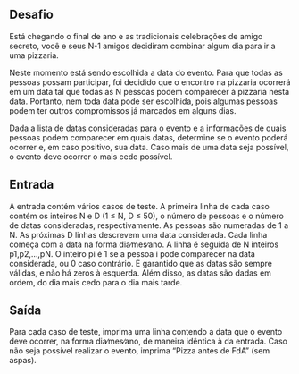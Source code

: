 ## Desafio

Está chegando o final de ano e as tradicionais celebrações de amigo secreto,
você e seus N-1 amigos decidiram combinar algum dia para ir a uma pizzaria.

Neste momento está sendo escolhida a data do evento. Para que todas as pessoas
possam participar, foi decidido que o encontro na pizzaria ocorrerá em um data
tal que todas as N pessoas podem comparecer à pizzaria nesta data. Portanto,
nem toda data pode ser escolhida, pois algumas pessoas podem ter outros
compromissos já marcados em alguns dias.

Dada a lista de datas consideradas para o evento e a informações de quais
pessoas podem comparecer em quais datas, determine se o evento poderá ocorrer
e, em caso positivo, sua data. Caso mais de uma data seja possível, o evento
deve ocorrer o mais cedo possível.

## Entrada

A entrada contém vários casos de teste. A primeira linha de cada caso contém
os inteiros N e D (1 ≤ N, D ≤ 50), o número de pessoas e o número de datas
consideradas, respectivamente. As pessoas são numeradas de 1 a N. As próximas
D linhas descrevem uma data considerada. Cada linha começa com a data na forma
dia∕mes∕ano. A linha é seguida de N inteiros p1,p2,...,pN. O inteiro pi é 1
se a pessoa i pode comparecer na data considerada, ou 0 caso contrário. É
garantido que as datas são sempre válidas, e não há zeros à esquerda. Além
disso, as datas são dadas em ordem, do dia mais cedo para o dia mais tarde.

## Saída

Para cada caso de teste, imprima uma linha contendo a data que o evento deve
ocorrer, na forma dia∕mes∕ano, de maneira idêntica à da entrada. Caso não seja
possível realizar o evento, imprima “Pizza antes de FdA” (sem aspas). 
